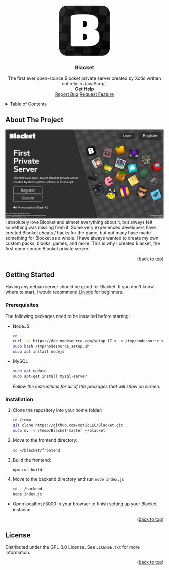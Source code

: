 <div id="top"></div>
<br />
<div align="center">
  <a href="https://blacket.org">
    <img src="./assets/logo.png" alt="Logo" width="160" height="160">
  </a>
  <h3 align="center">Blacket</h3>

  <p align="center">
    The first ever open-source Blooket private server created by Xotic written entirely in JavaScript. 
    <br />
    <a href="https://github.com/XoticLLC/Blacket/wiki"><strong>Get Help</strong></a>
    <br />
    <a href="https://github.com/XoticLLC/Blacket/issues">Report Bug</a>
    <a href="https://github.com/XoticLLC/Blacket/issues">Request Feature</a>
  </p>
</div>

<details>
  <summary>Table of Contents</summary>
  <ol>
    <li>
      <a href="#about-the-project">About The Project</a>
    </li>
    <li>
      <a href="#getting-started">Getting Started</a>
      <ul>
        <li><a href="#prerequisites">Prerequisites</a></li>
        <li><a href="#installation">Installation</a></li>
      </ul>
    </li>
    <li><a href="#license">License</a></li>
  </ol>
</details>

## About The Project
<img src="./assets/blacket.png"></img>
I absolutely love Blooket and almost everything about it, but always felt something was missing from it. Some very experienced developers have created Blooket cheats / hacks for the game, but not many have made something for Blooket as a whole. I have always wanted to create my own custom packs, blooks, games, and more. This is why I created Blacket, the first open-source Blooket private server.
<p align="right">(<a href="#top">back to top</a>)</p>

## Getting Started

Having any debian server should be good for Blacket. If you don't know where to start, I would recommend <a href="https://linode.com">Linode</a> for beginners.

### Prerequisites

The following packages need to be installed before starting:

* NodeJS

  ```sh
  cd ~
  curl -sL https://deb.nodesource.com/setup_17.x -o /tmp/nodesource_setup.sh
  sudo bash /tmp/nodesource_setup.sh
  sudo apt install nodejs
  ```

* MySQL

  ```sh
  sudo apt update
  sudo apt-get install mysql-server
  ```
  _Follow the instructions for all of the packages that will show on screen._
  
### Installation

1. Clone the repository into your home folder:
   ```sh
   cd /temp
   git clone https://github.com/XoticLLC/Blacket.git
   sudo mv -v /temp/Blacket-master ~/blacket
   ```
   
2. Move to the frontend directory:
   ```sh
   cd ~/blacket/frontend
   ```

3. Build the frontend:
   ```sh
   npm run build
   ```

4. Move to the backend directory and run `node index.js`
   ```sh
   cd ../backend
   node index.js
   ```

* Open localhost:3000 in your browser to finish setting up your Blacket instance.

<p align="right">(<a href="#top">back to top</a>)</p>

## License

Distributed under the GPL-3.0 License. See `LICENSE.txt` for more information.

<p align="right">(<a href="#top">back to top</a>)</p>

[contributors-shield]: https://img.shields.io/github/contributors/othneildrew/Best-README-Template.svg?style=for-the-badge
[contributors-url]: https://github.com/othneildrew/Best-README-Template/graphs/contributors
[forks-shield]: https://img.shields.io/github/forks/othneildrew/Best-README-Template.svg?style=for-the-badge
[forks-url]: https://github.com/othneildrew/Best-README-Template/network/members
[stars-shield]: https://img.shields.io/github/stars/othneildrew/Best-README-Template.svg?style=for-the-badge
[stars-url]: https://github.com/othneildrew/Best-README-Template/stargazers
[issues-shield]: https://img.shields.io/github/issues/othneildrew/Best-README-Template.svg?style=for-the-badge
[issues-url]: https://github.com/othneildrew/Best-README-Template/issues
[license-shield]: https://img.shields.io/github/license/othneildrew/Best-README-Template.svg?style=for-the-badge
[license-url]: https://github.com/othneildrew/Best-README-Template/blob/master/LICENSE.txt
[linkedin-shield]: https://img.shields.io/badge/-LinkedIn-black.svg?style=for-the-badge&logo=linkedin&colorB=555
[linkedin-url]: https://linkedin.com/in/othneildrew
[product-screenshot]: images/screenshot.png
